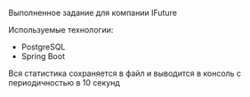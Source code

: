 Выполненное задание для компании IFuture

Используемые технологии:
- PostgreSQL
- Spring Boot

Вся статистика сохраняется в файл и выводится в консоль с периодичностью в 10 секунд
